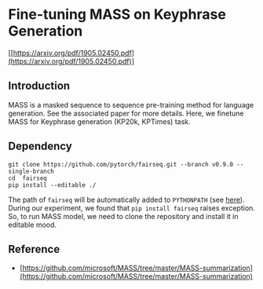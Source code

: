 # Fine-tuning MASS on Keyphrase Generation
[[https://arxiv.org/pdf/1905.02450.pdf](https://arxiv.org/pdf/1905.02450.pdf)]

## Introduction
MASS is a masked sequence to sequence pre-training method for language generation. See the associated paper for more details. Here, we finetune MASS for 
Keyphrase generation (KP20k, KPTimes) task.

## Dependency

```
git clone https://github.com/pytorch/fairseq.git --branch v0.9.0 --single-branch
cd  fairseq
pip install --editable ./
```

The path of `fairseq` will be automatically added to `PYTHONPATH` (see [here](https://github.com/wasiahmad/NeuralKpGen/blob/master/mass/run.sh#L9)). During our experiment, we found that `pip install fairseq` raises exception. So, to run MASS model, we need to clone the repository and install it in editable mood.


## Reference

- [https://github.com/microsoft/MASS/tree/master/MASS-summarization](https://github.com/microsoft/MASS/tree/master/MASS-summarization)
